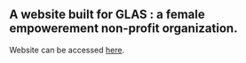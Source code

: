 ## A website built for GLAS : a female empowerement non-profit organization. 

Website can be accessed [here](http://glascore.ca/).
